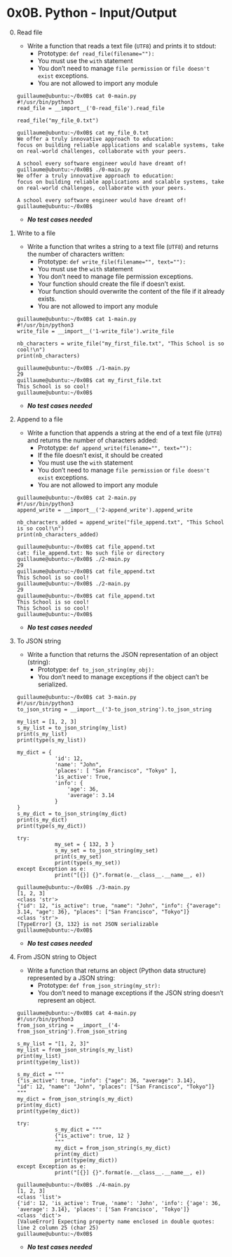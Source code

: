 # 0x0B. Python - Input/Output

0. Read file
	- Write a function that reads a text file (`UTF8`) and prints it to stdout:
		- Prototype: `def read_file(filename=""):`
		- You must use the `with` statement
		- You don’t need to manage `file permission` or `file doesn't exist` exceptions.
		- You are not allowed to import any module
	```
	guillaume@ubuntu:~/0x0B$ cat 0-main.py
	#!/usr/bin/python3
	read_file = __import__('0-read_file').read_file

	read_file("my_file_0.txt")

	guillaume@ubuntu:~/0x0B$ cat my_file_0.txt
	We offer a truly innovative approach to education:
	focus on building reliable applications and scalable systems, take on real-world challenges, collaborate with your peers. 

	A school every software engineer would have dreamt of!
	guillaume@ubuntu:~/0x0B$ ./0-main.py
	We offer a truly innovative approach to education:
	focus on building reliable applications and scalable systems, take on real-world challenges, collaborate with your peers. 

	A school every software engineer would have dreamt of!
	guillaume@ubuntu:~/0x0B$ 
	```
	- ___No test cases needed___

1. Write to a file
	- Write a function that writes a string to a text file (`UTF8`) and returns the number of characters written:
		- Prototype: `def write_file(filename="", text=""):`
		- You must use the `with` statement
		- You don’t need to manage file permission exceptions.
		- Your function should create the file if doesn’t exist.
		- Your function should overwrite the content of the file if it already exists.
		- You are not allowed to import any module
	```
	guillaume@ubuntu:~/0x0B$ cat 1-main.py
	#!/usr/bin/python3
	write_file = __import__('1-write_file').write_file

	nb_characters = write_file("my_first_file.txt", "This School is so cool!\n")
	print(nb_characters)

	guillaume@ubuntu:~/0x0B$ ./1-main.py
	29
	guillaume@ubuntu:~/0x0B$ cat my_first_file.txt
	This School is so cool!
	guillaume@ubuntu:~/0x0B$ 
	```
	- ___No test cases needed___

2. Append to a file
	- Write a function that appends a string at the end of a text file (`UTF8`) and returns the number of characters added:
		- Prototype: `def append_write(filename="", text=""):`
		- If the file doesn’t exist, it should be created
		- You must use the `with` statement
		- You don’t need to manage `file permission` or `file doesn't exist` exceptions.
		- You are not allowed to import any module
	```
	guillaume@ubuntu:~/0x0B$ cat 2-main.py
	#!/usr/bin/python3
	append_write = __import__('2-append_write').append_write

	nb_characters_added = append_write("file_append.txt", "This School is so cool!\n")
	print(nb_characters_added)

	guillaume@ubuntu:~/0x0B$ cat file_append.txt
	cat: file_append.txt: No such file or directory
	guillaume@ubuntu:~/0x0B$ ./2-main.py
	29
	guillaume@ubuntu:~/0x0B$ cat file_append.txt
	This School is so cool!
	guillaume@ubuntu:~/0x0B$ ./2-main.py
	29
	guillaume@ubuntu:~/0x0B$ cat file_append.txt
	This School is so cool!
	This School is so cool!
	guillaume@ubuntu:~/0x0B$ 
	```
	- ___No test cases needed___

3. To JSON string
	- Write a function that returns the JSON representation of an object (string):
		- Prototype: `def to_json_string(my_obj):`
		- You don’t need to manage exceptions if the object can’t be serialized.
	```
	guillaume@ubuntu:~/0x0B$ cat 3-main.py
	#!/usr/bin/python3
	to_json_string = __import__('3-to_json_string').to_json_string

	my_list = [1, 2, 3]
	s_my_list = to_json_string(my_list)
	print(s_my_list)
	print(type(s_my_list))

	my_dict = { 
    			'id': 12,
    			'name': "John",
    			'places': [ "San Francisco", "Tokyo" ],
    			'is_active': True,
    			'info': {
        			'age': 36,
        			'average': 3.14
    			}
	}
	s_my_dict = to_json_string(my_dict)
	print(s_my_dict)
	print(type(s_my_dict))

	try:
    			my_set = { 132, 3 }
    			s_my_set = to_json_string(my_set)
    			print(s_my_set)
    			print(type(s_my_set))
	except Exception as e:
    			print("[{}] {}".format(e.__class__.__name__, e))

	guillaume@ubuntu:~/0x0B$ ./3-main.py
	[1, 2, 3]
	<class 'str'>
	{"id": 12, "is_active": true, "name": "John", "info": {"average": 3.14, "age": 36}, "places": ["San Francisco", "Tokyo"]}
	<class 'str'>
	[TypeError] {3, 132} is not JSON serializable
	guillaume@ubuntu:~/0x0B$ 
	```
	- ___No test cases needed___

4. From JSON string to Object
	- Write a function that returns an object (Python data structure) represented by a JSON string:
		- Prototype: `def from_json_string(my_str):`
		- You don’t need to manage exceptions if the JSON string doesn’t represent an object.
	```
	guillaume@ubuntu:~/0x0B$ cat 4-main.py
	#!/usr/bin/python3
	from_json_string = __import__('4-from_json_string').from_json_string

	s_my_list = "[1, 2, 3]"
	my_list = from_json_string(s_my_list)
	print(my_list)
	print(type(my_list))

	s_my_dict = """
	{"is_active": true, "info": {"age": 36, "average": 3.14}, 
	"id": 12, "name": "John", "places": ["San Francisco", "Tokyo"]}
	"""
	my_dict = from_json_string(s_my_dict)
	print(my_dict)
	print(type(my_dict))

	try:
    			s_my_dict = """
    			{"is_active": true, 12 }
    			"""
    			my_dict = from_json_string(s_my_dict)
    			print(my_dict)
    			print(type(my_dict))
	except Exception as e:
    			print("[{}] {}".format(e.__class__.__name__, e))

	guillaume@ubuntu:~/0x0B$ ./4-main.py
	[1, 2, 3]
	<class 'list'>
	{'id': 12, 'is_active': True, 'name': 'John', 'info': {'age': 36, 'average': 3.14}, 'places': ['San Francisco', 'Tokyo']}
	<class 'dict'>
	[ValueError] Expecting property name enclosed in double quotes: line 2 column 25 (char 25)
	guillaume@ubuntu:~/0x0B$ 
	```
	- ___No test cases needed___
